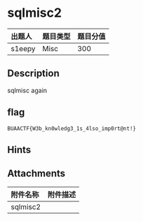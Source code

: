 # sqlmisc2

| 出题人 | 题目类型 | 题目分值 |
| :----- | :------- | :------- |
| s1eepy | Misc     | 300      |

## Description

sqlmisc again

## flag

```
BUAACTF{W3b_kn0wledg3_1s_4lso_imp0rt@nt!}
```

## Hints

## Attachments

| 附件名称 | 附件描述 |
| :------- | :------- |
| sqlmisc2 |          |

